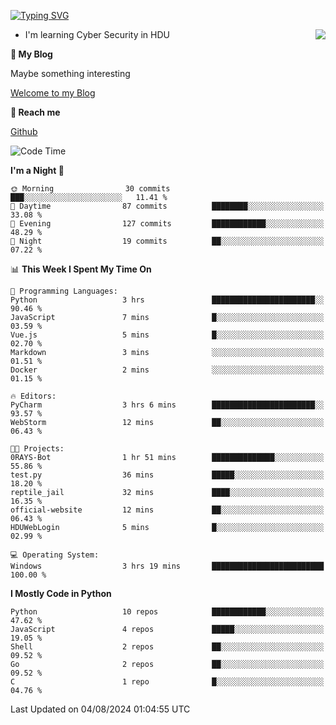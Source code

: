 [![Typing SVG](https://readme-typing-svg.herokuapp.com?font=Fira+Code&pause=1000&random=false&width=450&height=60&lines=Hello+%F0%9F%91%8B%F0%9F%8F%BB;I'm+JBNRZ)](https://git.io/typing-svg)

<a href="#">
  <img align="right" src="https://github-readme-stats.vercel.app/api?username=JBNRZ&show_icons=true&bg_color=15,f2f7fd,E0EAFC" />
</a>

- I'm learning Cyber Security in HDU

 **🌱 My Blog**

Maybe something interesting

[Welcome to my Blog](https://jbnrz.com.cn/)

 **💬 Reach me** 

[Github](https://github.com/JBNRZ)


<!--START_SECTION:waka-->
![Code Time](http://img.shields.io/badge/Code%20Time-619%20hrs%2014%20mins-blue)

**I'm a Night 🦉** 

```text
🌞 Morning                30 commits          ███░░░░░░░░░░░░░░░░░░░░░░   11.41 % 
🌆 Daytime                87 commits          ████████░░░░░░░░░░░░░░░░░   33.08 % 
🌃 Evening                127 commits         ████████████░░░░░░░░░░░░░   48.29 % 
🌙 Night                  19 commits          ██░░░░░░░░░░░░░░░░░░░░░░░   07.22 % 
```


📊 **This Week I Spent My Time On** 

```text
💬 Programming Languages: 
Python                   3 hrs               ███████████████████████░░   90.46 % 
JavaScript               7 mins              █░░░░░░░░░░░░░░░░░░░░░░░░   03.59 % 
Vue.js                   5 mins              █░░░░░░░░░░░░░░░░░░░░░░░░   02.70 % 
Markdown                 3 mins              ░░░░░░░░░░░░░░░░░░░░░░░░░   01.51 % 
Docker                   2 mins              ░░░░░░░░░░░░░░░░░░░░░░░░░   01.15 % 

🔥 Editors: 
PyCharm                  3 hrs 6 mins        ███████████████████████░░   93.57 % 
WebStorm                 12 mins             ██░░░░░░░░░░░░░░░░░░░░░░░   06.43 % 

🐱‍💻 Projects: 
0RAYS-Bot                1 hr 51 mins        ██████████████░░░░░░░░░░░   55.86 % 
test.py                  36 mins             █████░░░░░░░░░░░░░░░░░░░░   18.20 % 
reptile_jail             32 mins             ████░░░░░░░░░░░░░░░░░░░░░   16.35 % 
official-website         12 mins             ██░░░░░░░░░░░░░░░░░░░░░░░   06.43 % 
HDUWebLogin              5 mins              █░░░░░░░░░░░░░░░░░░░░░░░░   02.99 % 

💻 Operating System: 
Windows                  3 hrs 19 mins       █████████████████████████   100.00 % 
```

**I Mostly Code in Python** 

```text
Python                   10 repos            ████████████░░░░░░░░░░░░░   47.62 % 
JavaScript               4 repos             █████░░░░░░░░░░░░░░░░░░░░   19.05 % 
Shell                    2 repos             ██░░░░░░░░░░░░░░░░░░░░░░░   09.52 % 
Go                       2 repos             ██░░░░░░░░░░░░░░░░░░░░░░░   09.52 % 
C                        1 repo              █░░░░░░░░░░░░░░░░░░░░░░░░   04.76 % 
```




 Last Updated on 04/08/2024 01:04:55 UTC
<!--END_SECTION:waka-->
